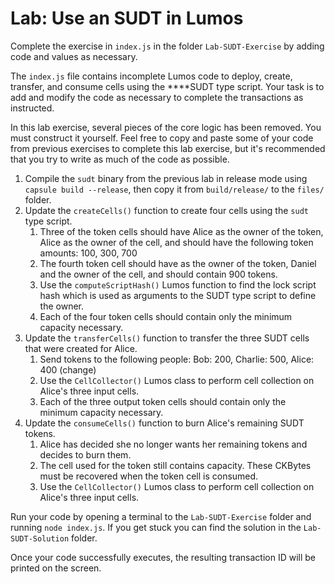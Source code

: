 # Lab: Use an SUDT in Lumos

Complete the exercise in `index.js` in the folder `Lab-SUDT-Exercise` by adding code and values as necessary.

The `index.js` file contains incomplete Lumos code to deploy, create, transfer, and consume cells using the ****SUDT type script. Your task is to add and modify the code as necessary to complete the transactions as instructed.

In this lab exercise, several pieces of the core logic has been removed. You must construct it yourself. Feel free to copy and paste some of your code from previous exercises to complete this lab exercise, but it's recommended that you try to write as much of the code as possible.

1. Compile the `sudt` binary from the previous lab in release mode using `capsule build --release`, then copy it from `build/release/` to the `files/` folder. 
2. Update the `createCells()` function to create four cells using the `sudt` type script.
   1. Three of the token cells should have Alice as the owner of the token, Alice as the owner of the cell, and should have the following token amounts: 100, 300, 700
   2. The fourth token cell should have as the owner of the token, Daniel and the owner of the cell, and should contain 900 tokens.
   3. Use the `computeScriptHash()` Lumos function to find the lock script hash which is used as arguments to the SUDT type script to define the owner.
   4. Each of the four token cells should contain only the minimum capacity necessary.
3. Update the `transferCells()` function to transfer the three SUDT cells that were created for Alice.
   1. Send tokens to the following people: Bob: 200, Charlie: 500, Alice: 400 \(change\)
   2. Use the `CellCollector()` Lumos class to perform cell collection on Alice's three input cells.
   3. Each of the three output token cells should contain only the minimum capacity necessary.
4. Update the `consumeCells()` function to burn Alice's remaining SUDT tokens.
   1. Alice has decided she no longer wants her remaining tokens and decides to burn them.
   2. The cell used for the token still contains capacity. These CKBytes must be recovered when the token cell is consumed. 
   3. Use the `CellCollector()` Lumos class to perform cell collection on Alice's three input cells.

Run your code by opening a terminal to the `Lab-SUDT-Exercise` folder and running `node index.js`. If you get stuck you can find the solution in the `Lab-SUDT-Solution` folder.

Once your code successfully executes, the resulting transaction ID will be printed on the screen.

